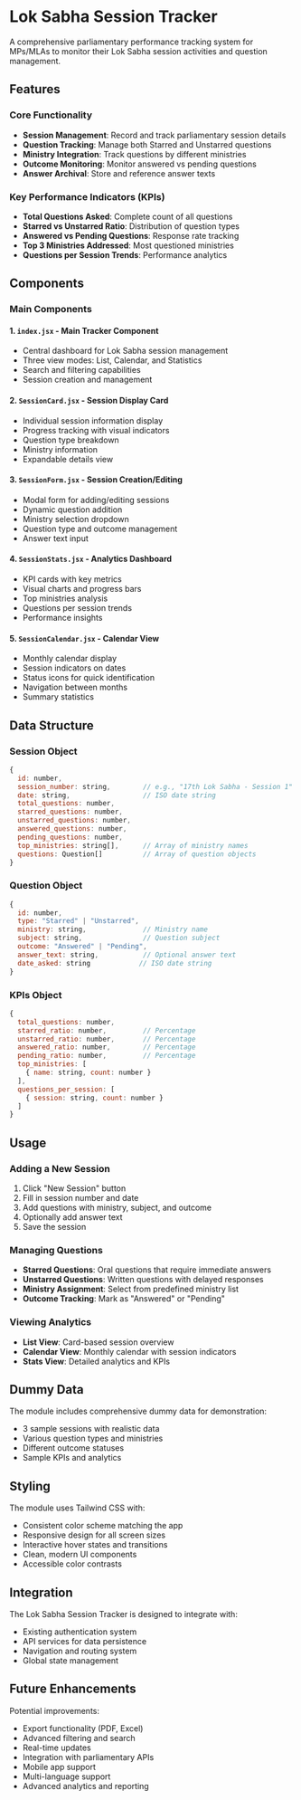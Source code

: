 # Lok Sabha Session Tracker

A comprehensive parliamentary performance tracking system for MPs/MLAs to monitor their Lok Sabha session activities and question management.

## Features

### Core Functionality
- **Session Management**: Record and track parliamentary session details
- **Question Tracking**: Manage both Starred and Unstarred questions
- **Ministry Integration**: Track questions by different ministries
- **Outcome Monitoring**: Monitor answered vs pending questions
- **Answer Archival**: Store and reference answer texts

### Key Performance Indicators (KPIs)
- **Total Questions Asked**: Complete count of all questions
- **Starred vs Unstarred Ratio**: Distribution of question types
- **Answered vs Pending Questions**: Response rate tracking
- **Top 3 Ministries Addressed**: Most questioned ministries
- **Questions per Session Trends**: Performance analytics

## Components

### Main Components

#### 1. `index.jsx` - Main Tracker Component
- Central dashboard for Lok Sabha session management
- Three view modes: List, Calendar, and Statistics
- Search and filtering capabilities
- Session creation and management

#### 2. `SessionCard.jsx` - Session Display Card
- Individual session information display
- Progress tracking with visual indicators
- Question type breakdown
- Ministry information
- Expandable details view

#### 3. `SessionForm.jsx` - Session Creation/Editing
- Modal form for adding/editing sessions
- Dynamic question addition
- Ministry selection dropdown
- Question type and outcome management
- Answer text input

#### 4. `SessionStats.jsx` - Analytics Dashboard
- KPI cards with key metrics
- Visual charts and progress bars
- Top ministries analysis
- Questions per session trends
- Performance insights

#### 5. `SessionCalendar.jsx` - Calendar View
- Monthly calendar display
- Session indicators on dates
- Status icons for quick identification
- Navigation between months
- Summary statistics

## Data Structure

### Session Object
```javascript
{
  id: number,
  session_number: string,        // e.g., "17th Lok Sabha - Session 1"
  date: string,                  // ISO date string
  total_questions: number,
  starred_questions: number,
  unstarred_questions: number,
  answered_questions: number,
  pending_questions: number,
  top_ministries: string[],      // Array of ministry names
  questions: Question[]          // Array of question objects
}
```

### Question Object
```javascript
{
  id: number,
  type: "Starred" | "Unstarred",
  ministry: string,              // Ministry name
  subject: string,               // Question subject
  outcome: "Answered" | "Pending",
  answer_text: string,           // Optional answer text
  date_asked: string            // ISO date string
}
```

### KPIs Object
```javascript
{
  total_questions: number,
  starred_ratio: number,         // Percentage
  unstarred_ratio: number,       // Percentage
  answered_ratio: number,        // Percentage
  pending_ratio: number,         // Percentage
  top_ministries: [
    { name: string, count: number }
  ],
  questions_per_session: [
    { session: string, count: number }
  ]
}
```

## Usage

### Adding a New Session
1. Click "New Session" button
2. Fill in session number and date
3. Add questions with ministry, subject, and outcome
4. Optionally add answer text
5. Save the session

### Managing Questions
- **Starred Questions**: Oral questions that require immediate answers
- **Unstarred Questions**: Written questions with delayed responses
- **Ministry Assignment**: Select from predefined ministry list
- **Outcome Tracking**: Mark as "Answered" or "Pending"

### Viewing Analytics
- **List View**: Card-based session overview
- **Calendar View**: Monthly calendar with session indicators
- **Stats View**: Detailed analytics and KPIs

## Dummy Data

The module includes comprehensive dummy data for demonstration:
- 3 sample sessions with realistic data
- Various question types and ministries
- Different outcome statuses
- Sample KPIs and analytics

## Styling

The module uses Tailwind CSS with:
- Consistent color scheme matching the app
- Responsive design for all screen sizes
- Interactive hover states and transitions
- Clean, modern UI components
- Accessible color contrasts

## Integration

The Lok Sabha Session Tracker is designed to integrate with:
- Existing authentication system
- API services for data persistence
- Navigation and routing system
- Global state management

## Future Enhancements

Potential improvements:
- Export functionality (PDF, Excel)
- Advanced filtering and search
- Real-time updates
- Integration with parliamentary APIs
- Mobile app support
- Multi-language support
- Advanced analytics and reporting
